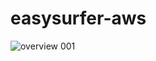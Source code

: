 # easysurfer-aws
![overview 001](https://github.com/user-attachments/assets/2b25da67-c879-4a1c-9702-8b80b126ceb1)
